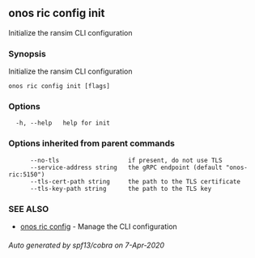 ## onos ric config init

Initialize the ransim CLI configuration

### Synopsis

Initialize the ransim CLI configuration

```
onos ric config init [flags]
```

### Options

```
  -h, --help   help for init
```

### Options inherited from parent commands

```
      --no-tls                   if present, do not use TLS
      --service-address string   the gRPC endpoint (default "onos-ric:5150")
      --tls-cert-path string     the path to the TLS certificate
      --tls-key-path string      the path to the TLS key
```

### SEE ALSO

* [onos ric config](onos_ric_config.md)	 - Manage the CLI configuration

###### Auto generated by spf13/cobra on 7-Apr-2020
